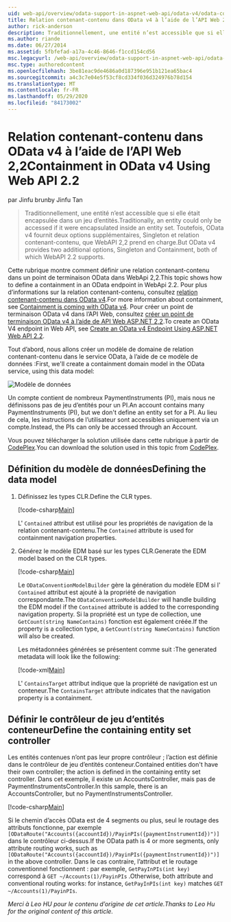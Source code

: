 ```yaml
---
uid: web-api/overview/odata-support-in-aspnet-web-api/odata-v4/odata-containment-in-web-api-22
title: Relation contenant-contenu dans OData v4 à l’aide de l’API Web 2,2 | Microsoft Docs
author: rick-anderson
description: Traditionnellement, une entité n’est accessible que si elle était encapsulée dans un jeu d’entités. Mais OData v4 fournit deux options supplémentaires, Singleton et con...
ms.author: riande
ms.date: 06/27/2014
ms.assetid: 5fbfefad-a17a-4c46-8646-f1ccd154cd56
msc.legacyurl: /web-api/overview/odata-support-in-aspnet-web-api/odata-v4/odata-containment-in-web-api-22
msc.type: authoredcontent
ms.openlocfilehash: 3be81eac9de4686a0d187396e951b121ea65bac4
ms.sourcegitcommit: a4c3c7e04e5f53cf8cd334f036d324976b78d154
ms.translationtype: MT
ms.contentlocale: fr-FR
ms.lasthandoff: 05/29/2020
ms.locfileid: "84173002"
---
```

# <a name="containment-in-odata-v4-using-web-api-22"></a><span data-ttu-id="52418-104">Relation contenant-contenu dans OData v4 à l’aide de l’API Web 2,2</span><span class="sxs-lookup"><span data-stu-id="52418-104">Containment in OData v4 Using Web API 2.2</span></span>

<span data-ttu-id="52418-105">par Jinfu brun</span><span class="sxs-lookup"><span data-stu-id="52418-105">by Jinfu Tan</span></span>

> <span data-ttu-id="52418-106">Traditionnellement, une entité n’est accessible que si elle était encapsulée dans un jeu d’entités.</span><span class="sxs-lookup"><span data-stu-id="52418-106">Traditionally, an entity could only be accessed if it were encapsulated inside an entity set.</span></span> <span data-ttu-id="52418-107">Toutefois, OData v4 fournit deux options supplémentaires, Singleton et relation contenant-contenu, que WebAPI 2,2 prend en charge.</span><span class="sxs-lookup"><span data-stu-id="52418-107">But OData v4 provides two additional options, Singleton and Containment, both of which WebAPI 2.2 supports.</span></span>

<span data-ttu-id="52418-108">Cette rubrique montre comment définir une relation contenant-contenu dans un point de terminaison OData dans WebApi 2,2.</span><span class="sxs-lookup"><span data-stu-id="52418-108">This topic shows how to define a containment in an OData endpoint in WebApi 2.2.</span></span> <span data-ttu-id="52418-109">Pour plus d’informations sur la relation contenant-contenu, consultez [relation contenant-contenu dans OData v4](https://devblogs.microsoft.com/odata/tutorial-sample-containment-is-coming-with-odata-v4/).</span><span class="sxs-lookup"><span data-stu-id="52418-109">For more information about containment, see [Containment is coming with OData v4](https://devblogs.microsoft.com/odata/tutorial-sample-containment-is-coming-with-odata-v4/).</span></span> <span data-ttu-id="52418-110">Pour créer un point de terminaison OData v4 dans l’API Web, consultez [créer un point de terminaison OData v4 à l’aide de API Web ASP.NET 2,2](create-an-odata-v4-endpoint.md).</span><span class="sxs-lookup"><span data-stu-id="52418-110">To create an OData V4 endpoint in Web API, see [Create an OData v4 Endpoint Using ASP.NET Web API 2.2](create-an-odata-v4-endpoint.md).</span></span>

<span data-ttu-id="52418-111">Tout d’abord, nous allons créer un modèle de domaine de relation contenant-contenu dans le service OData, à l’aide de ce modèle de données :</span><span class="sxs-lookup"><span data-stu-id="52418-111">First, we'll create a containment domain model in the OData service, using this data model:</span></span>

![Modèle de données](odata-containment-in-web-api-22/_static/image1.png)

<span data-ttu-id="52418-113">Un compte contient de nombreux PaymentInstruments (PI), mais nous ne définissons pas de jeu d’entités pour un PI.</span><span class="sxs-lookup"><span data-stu-id="52418-113">An account contains many PaymentInstruments (PI), but we don't define an entity set for a PI.</span></span> <span data-ttu-id="52418-114">Au lieu de cela, les instructions de l’utilisateur sont accessibles uniquement via un compte.</span><span class="sxs-lookup"><span data-stu-id="52418-114">Instead, the PIs can only be accessed through an Account.</span></span>

<span data-ttu-id="52418-115">Vous pouvez télécharger la solution utilisée dans cette rubrique à partir de [CodePlex](https://aspnet.codeplex.com/SourceControl/latest#Samples/WebApi/OData/v4/ODataContainmentSample/).</span><span class="sxs-lookup"><span data-stu-id="52418-115">You can download the solution used in this topic from [CodePlex](https://aspnet.codeplex.com/SourceControl/latest#Samples/WebApi/OData/v4/ODataContainmentSample/).</span></span>

## <a name="defining-the-data-model"></a><span data-ttu-id="52418-116">Définition du modèle de données</span><span class="sxs-lookup"><span data-stu-id="52418-116">Defining the data model</span></span>

1. <span data-ttu-id="52418-117">Définissez les types CLR.</span><span class="sxs-lookup"><span data-stu-id="52418-117">Define the CLR types.</span></span>

    [!code-csharp[Main](odata-containment-in-web-api-22/samples/sample1.cs)]

    <span data-ttu-id="52418-118">L' `Contained` attribut est utilisé pour les propriétés de navigation de la relation contenant-contenu.</span><span class="sxs-lookup"><span data-stu-id="52418-118">The `Contained` attribute is used for containment navigation properties.</span></span>
2. <span data-ttu-id="52418-119">Générez le modèle EDM basé sur les types CLR.</span><span class="sxs-lookup"><span data-stu-id="52418-119">Generate the EDM model based on the CLR types.</span></span>

    [!code-csharp[Main](odata-containment-in-web-api-22/samples/sample2.cs)]

    <span data-ttu-id="52418-120">Le `ODataConventionModelBuilder` gère la génération du modèle EDM si l' `Contained` attribut est ajouté à la propriété de navigation correspondante.</span><span class="sxs-lookup"><span data-stu-id="52418-120">The `ODataConventionModelBuilder` will handle building the EDM model if the `Contained` attribute is added to the corresponding navigation property.</span></span> <span data-ttu-id="52418-121">Si la propriété est un type de collection, une `GetCount(string NameContains)` fonction est également créée.</span><span class="sxs-lookup"><span data-stu-id="52418-121">If the property is a collection type, a `GetCount(string NameContains)` function will also be created.</span></span>

    <span data-ttu-id="52418-122">Les métadonnées générées se présentent comme suit :</span><span class="sxs-lookup"><span data-stu-id="52418-122">The generated metadata will look like the following:</span></span>

    [!code-xml[Main](odata-containment-in-web-api-22/samples/sample3.xml?highlight=10)]

    <span data-ttu-id="52418-123">L' `ContainsTarget` attribut indique que la propriété de navigation est un conteneur.</span><span class="sxs-lookup"><span data-stu-id="52418-123">The `ContainsTarget` attribute indicates that the navigation property is a containment.</span></span>

## <a name="define-the-containing-entity-set-controller"></a><span data-ttu-id="52418-124">Définir le contrôleur de jeu d’entités conteneur</span><span class="sxs-lookup"><span data-stu-id="52418-124">Define the containing entity set controller</span></span>

<span data-ttu-id="52418-125">Les entités contenues n’ont pas leur propre contrôleur ; l’action est définie dans le contrôleur de jeu d’entités conteneur.</span><span class="sxs-lookup"><span data-stu-id="52418-125">Contained entities don't have their own controller; the action is defined in the containing entity set controller.</span></span> <span data-ttu-id="52418-126">Dans cet exemple, il existe un AccountsController, mais pas de PaymentInstrumentsController.</span><span class="sxs-lookup"><span data-stu-id="52418-126">In this sample, there is an AccountsController, but no PaymentInstrumentsController.</span></span>

[!code-csharp[Main](odata-containment-in-web-api-22/samples/sample4.cs)]

<span data-ttu-id="52418-127">Si le chemin d’accès OData est de 4 segments ou plus, seul le routage des attributs fonctionne, par exemple `[ODataRoute("Accounts({accountId})/PayinPIs({paymentInstrumentId})")]` dans le contrôleur ci-dessus.</span><span class="sxs-lookup"><span data-stu-id="52418-127">If the OData path is 4 or more segments, only attribute routing works, such as `[ODataRoute("Accounts({accountId})/PayinPIs({paymentInstrumentId})")]` in the above controller.</span></span> <span data-ttu-id="52418-128">Dans le cas contraire, l’attribut et le routage conventionnel fonctionnent : par exemple, `GetPayInPIs(int key)` correspond à `GET ~/Accounts(1)/PayinPIs` .</span><span class="sxs-lookup"><span data-stu-id="52418-128">Otherwise, both attribute and conventional routing works: for instance, `GetPayInPIs(int key)` matches `GET ~/Accounts(1)/PayinPIs`.</span></span>

<span data-ttu-id="52418-129">*Merci à Leo HU pour le contenu d’origine de cet article.*</span><span class="sxs-lookup"><span data-stu-id="52418-129">*Thanks to Leo Hu for the original content of this article.*</span></span>
